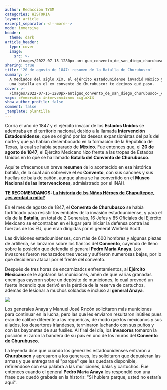 ```yaml
---
author: Redacción TYSM
categories: HISTORIA
layout: article
excerpt_separator: <!--more-->
mode: immersive
header:
  theme: dark
article_header:
  type: cover
  image:
    src: >-
      /images/2022-07-15-1280px-antiguo_convento_de_san_diego_churubusco-_coyoacan_01.jpeg
sharing: true
title: '20 de agosto de 1847: resumen de la Batalla de Churubusco'
summary: >-
  A mediados del siglo XIX, el ejército estadounidense invadió México y libró
  una batalla en el ex convento de Churubusco: te decimos qué paso.
cover: >-
  /images/2022-07-15-1280px-antiguo_convento_de_san_diego_churubusco-_coyoacan_01.jpeg
tags: efemerides intervenciones sigloXIX
show_author_profile: false
comment: false
_template: plantilla
---
```







Corría el año de 1847 y el ejército invasor de los **Estados Unidos** se adentraba en el territorio nacional, debido a la llamada **Intervención Estadounidense**, que se originó por los deseos expansionistas del país del norte y que ya habían desembocado en la formación de la República de Texas, la cual se había separado de **México**. Fue entonces que, el **20 de agosto de 1847**, el Ejército Mexicano hizo frente a las tropas de Estados Unidos en lo que se ha llamado **Batalla del Convento de Churubusco**.

Aquí te ofrecemos un breve **resumen** de lo acontecido en esa histórica batalla, de la cual aún sobrevive el ex **Convento**, con sus cañones y sus huellas de bala de cañón, aunque ahora se ha convertido en el **Museo Nacional de las Intervenciones**, administrado por el INAH.

**TE RECOMENDAMOS:** [**La historia de los Niños Héroes de Chapultepec, ¿es verdad o mito?**](https://blog.tonoysumariachi.com/historia/2022/06/30/la-historia-de-los-ninos-heroes-de-chapultepec-es-verdad-o-mito.html)

En el mes de agosto de 1847, el **Convento de Churubusco** se había fortificado para resistir los embates de la invasión estadounidense, y para el día de la **Batalla**, un total de 2 Generales, 16 Jefes y 85 Oficiales del Ejército Mexicano se encontraban en el lugar para iniciar la defensa contra las fuerzas de los EU, que eran dirigidas por el general Winfield Scott.

Las divisiones estadounidenses, con más de 600 hombres y algunas piezas de artillería, se lanzaron sobre los flancos del **Convento**, cayendo de lleno sobre la posición que defendía el general **Pedro María Anaya**. Los invasores fueron rechazados tres veces y sufrieron numerosas bajas, por lo que decidieron atacar por el frente del convento.

Después de tres horas de encarnizados enfrentamientos, al **Ejército Mexicano** se le agotaron las municiones, amén de que varias granadas enemigas cayeron sobre un depósito de municiones, lo cual provocó un fuerte incendio que derivó en la pérdida de la reserva de cartuchos, además de lesionar a muchos soldados e incluso al **general Anaya**.

![](https://upload.wikimedia.org/wikipedia/commons/thumb/9/90/Batalla_de_Churubusco-19_y_20_de_agosto_de_1847.jpg/1024px-Batalla_de_Churubusco-19_y_20_de_agosto_de_1847.jpg)

Los generales Anaya y Manuel José Rincón solicitaron más municiones para continuar en la lucha, pero las que les enviaron resultaron inútiles pues eran de calibre diferente a las requeridas, de modo que los mexicanos y sus aliados, los desertores irlandeses, terminaron luchando con sus puños y con las bayonetas de sus fusiles. Al final del día, los **invasores** tomaron la posición e izaron la bandera de su país en uno de los muros del **Convento de Churubusco**.

La leyenda dice que cuando los generales estadounidenses entraron a **Churubusco** y apresaron a los generales, les solicitaron que depusieran las armas y que entregaran el "parque" que les quedara disponible, refiriéndose con esa palabra a las municiones, balas y cartuchos. Fue entonces cuando el general **Pedro María Anaya** les respondió con una frase que quedó grabada en la historia: "Si hubiera parque, usted no estaría aquí".
